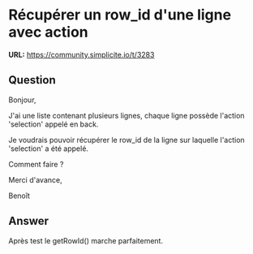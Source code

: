 # Récupérer un row_id d'une ligne avec action

**URL:** https://community.simplicite.io/t/3283

## Question
Bonjour,

J'ai une liste contenant plusieurs lignes, chaque ligne possède l'action 'selection' appelé en back.

Je voudrais pouvoir récupérer le row_id de la ligne sur laquelle l'action 'selection' a été appelé.

Comment faire ?

Merci d'avance,

Benoît

## Answer
Après test le getRowId() marche parfaitement.
